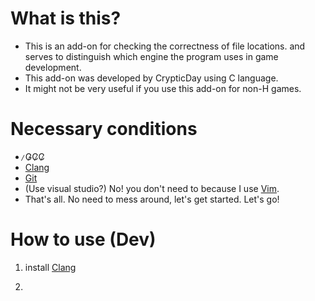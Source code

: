 # What is this?
- This is an add-on for checking the correctness of file locations. and serves to distinguish which engine the program uses in game development.
- This add-on was developed by CrypticDay using C language.
- It might not be very useful if you use this add-on for non-H games.

# Necessary conditions
-   ̷G̷C̷C̷
-   [Clang](https://github.com/llvm/llvm-project)
-   [Git](https://git-scm.com/)
-   (Use visual studio?) No! you don't need to because I use [Vim](https://www.vim.org/).
-   That's all. No need to mess around, let's get started. Let's go!


# How to use (Dev)
1. install [Clang](https://github.com/llvm/llvm-project)

2. 

